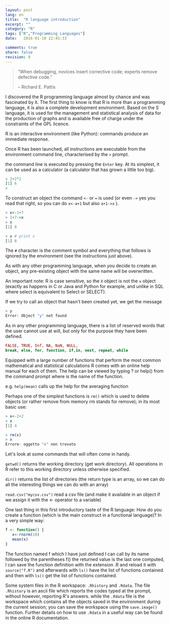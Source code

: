 ```yaml
---
layout: post
lang: en
title:  "R language introduction"
excerpt: ""
category: "R" 
tags: ["R","Programming Languages"]
date:   2016-01-10 22:45:33

comments: true
share: false
revision: 0
---
```


> “When debugging, novices insert corrective code; experts remove defective code.”
> 
> – Richard E. Pattis


I discovered the R programming language almost by chance and was fascinated by it.
The first thing to know is that R is more than a programming language, it is also a complete development environment. 
Based on the S language, it is used for the management and statistical analysis of data for the production of graphs and is available free of charge under the constraints of the GPL licence. 

R is an interactive environment (like Python): commands produce an immediate response. 

Once R has been launched, all instructions are executable from the
environment command line, characterised by the `>` prompt.
 
the command line is executed by pressing the `Enter` key. 
At its simplest, it can be used as a calculator (a calculator that has grown a little too big).

```r
> 2+2*2
[1] 6
> 
```


To construct an object the command `<-` or `=` is used (or even `->` yes you read that right, so you can do `x<-a+1` but also `a+1->x` ).

```r
> x<-1+7
> 1+7->x
> x
[1] 8

> x # print x
[1] 8
```


The `#` character is the comment symbol and everything that follows is
ignored by the environment (see the instructions just above).

As with any other programming language, when you decide to create an object, any pre-existing object with the same name will be overwritten.

An important note: R is case sensitive, so the `X` object is not the `x` object (exactly as happens in C or Java and Python for example, and unlike in SQL where select is equivalent to Select or SELECT).

If we try to call an object that hasn't been created yet, we get the message

```r
> y
Error: Object "y" not found
```

As in any other programming language, there is a list of reserved words that the user cannot use at will, but only for the purpose they have been defined.

```r
FALSE, TRUE, Inf, NA, NaN, NULL, 
break, else, for, function, if,in, next, repeat, while
```

Equipped with a large number of functions that perform the most common
mathematical and statistical calculations R comes with an online help manual for each of them. 
The help can be viewed by typing ?<f> or help(<f>) from the command prompt where <f> is the name of the function.

e.g. `help(mean)` calls up the help for the averaging function

Perhaps one of the simplest functions is `rm()` which is used to delete objects (or rather remove from memory rm stands for remove);
in its most basic use:

```r
> x<-2+2
> x
[1] 4
```

```r
> rm(x)
> x
Errore: oggetto "x" non trovato
```
Let's look at some commands that will often come in handy.

`getwd()` returns the working directory (get work directory). All operations in R refer to this working directory unless otherwise specified.

`dir()` returns the list of directories (the return type is an array, so we can do all the interesting things we can do with an array)

`read.csv("mycsv.csv")` read a csv file (and make it available in an object if we assign it with the <- operator to a variable)

One last thing in this first introductory taste of the R language: How do you create a function (which is the main construct in a functional language)? In a very simple way:

```r
f <- function() {
   x<-rnorm(10)
   mean(x)
}
```
The function named f which I have just defined I can call by its name followed by the parentheses f() the returned value is the last one computed, I can save the function definition with the extension .R and reload it with `source("f.R")` and afterwards with `ls()` have the list of functions contained.
and then with `ls()` get the list of functions contained.

Some system files in the R workspace: `.Rhistory` and `.Rdata`.
The file `.Rhistory` is an ascii file which reports the codes typed at the prompt, without
however, reporting R's answers.
while the `.Rdata` file is the workspace which contains all the objects saved in the environment during the current session; you can save the workspace using the `save.image()` function. Further details on how to use `.Rdata` in a useful way can be found in the online R documentation.
